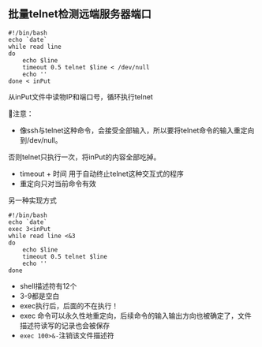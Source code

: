 ## 批量telnet检测远端服务器端口

```shell
#!/bin/bash
echo `date`
while read line
do
    echo $line
    timeout 0.5 telnet $line < /dev/null
    echo ''
done < inPut
```

从inPut文件中读物IP和端口号，循环执行telnet

🚦注意：

- 像ssh与telnet这种命令，会接受全部输入，所以要将telnet命令的输入重定向到/dev/null。

否则telnet只执行一次，将inPut的内容全部吃掉。

- timeout + 时间 用于自动终止telnet这种交互式的程序
- 重定向只对当前命令有效

另一种实现方式

```shell
#!/bin/bash
echo `date`
exec 3<inPut
while read line <&3
do
    echo $line
    timeout 0.5 telnet $line
    echo ''
done
```

- shell描述符有12个
- 3-9都是空白
- exec执行后，后面的不在执行！
- exec 命令可以永久性地重定向，后续命令的输入输出方向也被确定了，文件描述符读写的记录也会被保存
- `exec 100>&-`注销该文件描述符